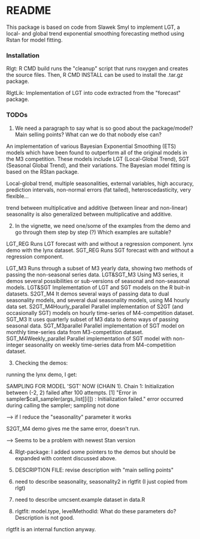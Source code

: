 # README #

This package is based on code from Slawek Smyl to implement LGT, a local- and global trend exponential smoothing forecasting method using Rstan for model fitting.

### Installation ###

Rlgt: R CMD build runs the "cleanup" script that runs roxygen and creates the source files. Then, R CMD INSTALL can be used to install the .tar.gz package.

RlgtLik: Implementation of LGT into code extracted from the "forecast" package.

### TODOs ###

1. We need a paragraph to say what is so good about the package/model? Main selling points? What can we do that nobody else can?

An implementation of various Bayesian Exponential Smoothing (ETS) models which
    have been found to outperform all of the original models in the M3 competition.
    These models include LGT (Local-Global Trend), SGT (Seasonal Global Trend), and
    their variations. The Bayesian model fitting is based on the RStan package.

Local-global trend, multiple seasonalities, external variables, high accuracy, prediction intervals, non-normal errors (fat tailed), heteroscedasticity, very flexible...

trend between multiplicative and additive (between linear and non-linear)
seasonality is also generalized between multiplicative and additive.

2. In the vignette, we need one/some of the examples from the demo and go through them step by step (?) Which examples are suitable?

LGT_REG Runs LGT forecast with and without a regression component.
lynx demo with the lynx dataset.
SGT_REG Runs SGT forecast with and without a regression component.


LGT_M3 Runs through a subset of M3 yearly data, showing two methods of passing the non-seasonal series data.
LGT&SGT_M3 Using M3 series, it demos several possibilities or sub-versions of seasonal and non-seasonal models.
LGT&SGT    Implementation of LGT and SGT models on the R buit-in datasets.
S2GT_M4 It demos several ways of passing data to dual seasonality models, and several dual seasonality models, using M4 hourly data set.
S2GT_M4Hourly_parallel Parallel implementation of S2GT (and occasionally SGT) models on hourly time-series of M4-competition dataset.
SGT_M3 It uses quarterly subset of M3 data to demo ways of passing seasonal data.
SGT_M3parallel Parallel implementation of SGT model on monthly time-series data from M3-competition dataset.
SGT_M4Weekly_parallel Parallel implementation of SGT model with non-integer seasonality on weekly time-series data from M4-competition dataset.

3. Checking the demos:

running the lynx demo, I get:

SAMPLING FOR MODEL 'SGT' NOW (CHAIN 1).
Chain 1: Initialization between (-2, 2) failed after 100 attempts.
[1] "Error in sampler$call_sampler(args_list[[i]]) : Initialization failed."
error occurred during calling the sampler; sampling not done

--> if I reduce the "seasonality" parameter it works

S2GT_M4 demo gives me the same error, doesn't run.

--> Seems to be a problem with newest Stan version

4. Rlgt-package: I added some pointers to the demos but should be expanded with content discussed above.

5. DESCRIPTION FILE: revise description with "main selling points"

6. need to describe seasonality, seasonality2 in rlgtfit (I just copied from rlgt)

7. need to describe umcsent.example dataset in data.R

8. rlgtfit: model.type, levelMethodId: What do these parameters do? Description is not good.

rlgtfit is an internal function anyway.


